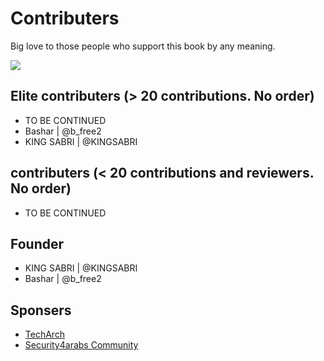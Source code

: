 # Contributers

Big love to those people who support this book by any meaning.

![](https://www.shropshirepetals.com/assets/blog/Ruby_Loves_Us__Button.jpg)

## Elite contributers (> 20 contributions. No order)
* TO BE CONTINUED
* Bashar | @b_free2
* KING SABRI | @KINGSABRI

## contributers (< 20 contributions and reviewers. No order)
* TO BE CONTINUED

## Founder
* KING SABRI | @KINGSABRI
* Bashar | @b_free2

## Sponsers
* [TechArch](http://techarch.com.sa)
* [Security4arabs Community](http://www.security4arabs.com/)
